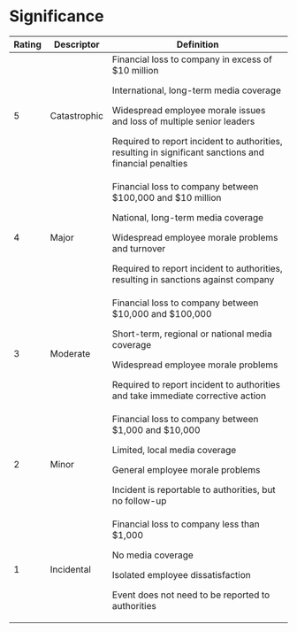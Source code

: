 # Significance

|Rating	|Descriptor |	Definition|		
|---|--|--|
|5	|Catastrophic|	Financial loss to company in excess of $10 million </p>International, long-term media coverage	</p>	Widespread employee morale issues and loss of multiple senior leaders </p>	 Required to report incident to authorities, resulting in significant sanctions and financial penalties	</p>	|
|4	|Major	|Financial loss to company between $100,000 and $10 million</p>National, long-term media coverage</p>Widespread employee morale problems and turnover</p>Required to report incident to authorities, resulting in sanctions against company</p>|
|3	|Moderate|	Financial loss to company between $10,000 and $100,000</p>Short-term, regional or national media coverage</p> Widespread employee morale problems</p>Required to report incident to authorities and take immediate corrective action </p>|
|2	|Minor	|Financial loss to company between $1,000 and $10,000</p>Limited, local media coverage</p> General employee morale problems</p> Incident is reportable to authorities, but no follow-up</p>|
|1	|Incidental|	Financial loss to company less than $1,000</p> No media coverage</p> Isolated employee dissatisfaction</p>Event does not need to be reported to authorities</p>|
